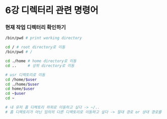# 6강 디렉터리 관련 명령어

### 현재 작업 디렉터리 확인하기

```bash
/bin/pwd # print working directory
```

```bash
cd / # root directory로 이동
/bin/pwd # /

cd ./home # home directory로 이동
cd ..     # 상위 directory로 이동

# usr 디렉토리로 이동
cd /home/$user
cd ./home/$user
cd home/$user
cd ~$user
cd ~

# 내 유저 홈 디렉토리 하위로 이동하고 싶다 -> ~/..
# 홈 디렉토리가 아닌 임의의 다른 디렉토리로 이동하고 싶다 -> 절대 경로 or 상대 경로를 사용해야 한다.
```